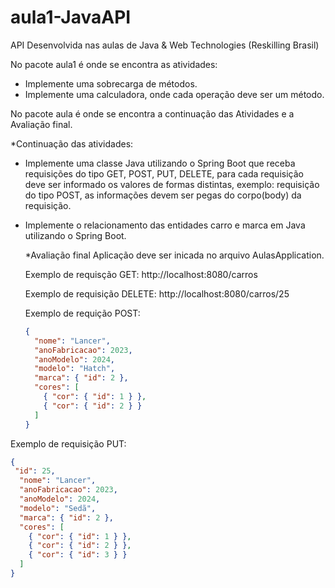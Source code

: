 # aula1-JavaAPI
API Desenvolvida nas aulas de Java &amp; Web Technologies (Reskilling Brasil)

No pacote aula1 é onde se encontra as atividades: 
- Implemente uma sobrecarga de métodos.
- Implemente uma calculadora, onde cada operação deve ser um método.

No pacote aula é onde se encontra a continuação das Atividades e a Avaliação final.

*Continuação das atividades:
- Implemente uma classe Java utilizando o Spring Boot que receba requisições do tipo GET, POST, PUT, DELETE, para cada requisição deve ser informado os valores de formas distintas,
  exemplo: requisição do tipo POST, as informações devem ser pegas do corpo(body) da requisição. 
- Implemente o relacionamento das entidades carro e marca em Java utilizando o Spring Boot.

  *Avaliação final
  Aplicação deve ser inicada no arquivo AulasApplication.

  Exemplo de requisção GET: http://localhost:8080/carros

  Exemplo de requisição DELETE: http://localhost:8080/carros/25

  Exemplo de requição POST:
  ```json
  {
    "nome": "Lancer",
    "anoFabricacao": 2023,
    "anoModelo": 2024,
    "modelo": "Hatch",
    "marca": { "id": 2 },
    "cores": [
      { "cor": { "id": 1 } },
      { "cor": { "id": 2 } }
    ]
  }

Exemplo de requisição PUT:
```json
{
 "id": 25,
  "nome": "Lancer",
  "anoFabricacao": 2023,
  "anoModelo": 2024,
  "modelo": "Sedã",
  "marca": { "id": 2 },
  "cores": [
    { "cor": { "id": 1 } },
    { "cor": { "id": 2 } },
    { "cor": { "id": 3 } }
  ]
}






